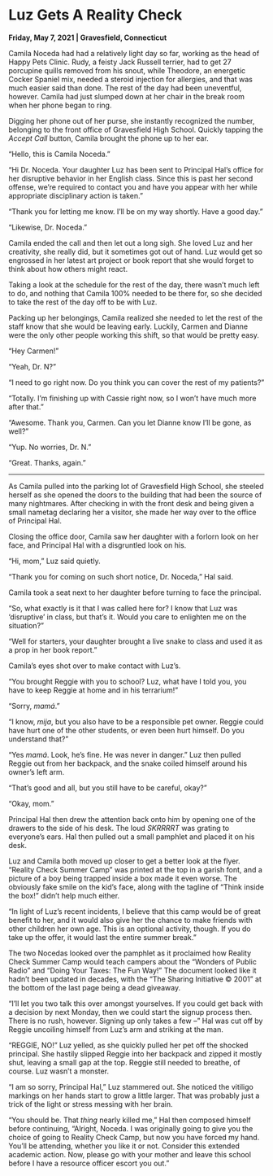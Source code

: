 # Luz Gets A Reality Check

**Friday, May 7, 2021 | Gravesfield, Connecticut**

Camila Noceda had had a relatively light day so far, working as the head of Happy Pets Clinic. Rudy, a feisty Jack Russell terrier, had to get 27 porcupine quills removed from his snout, while Theodore, an energetic Cocker Spaniel mix, needed a steroid injection for allergies, and that was much easier said than done. The rest of the day had been uneventful, however. Camila had just slumped down at her chair in the break room when her phone began to ring.

Digging her phone out of her purse, she instantly recognized the number, belonging to the front office of Gravesfield High School. Quickly tapping the *Accept Call* button, Camila brought the phone up to her ear.

“Hello, this is Camila Noceda.”

“Hi Dr. Noceda. Your daughter Luz has been sent to Principal Hal’s office for her disruptive behavior in her English class. Since this is past her second offense, we’re required to contact you and have you appear with her while appropriate disciplinary action is taken.”

“Thank you for letting me know. I’ll be on my way shortly. Have a good day.”

“Likewise, Dr. Noceda.”

Camila ended the call and then let out a long sigh. She loved Luz and her creativity, she really did, but it sometimes got out of hand. Luz would get so engrossed in her latest art project or book report that she would forget to think about how others might react.

Taking a look at the schedule for the rest of the day, there wasn’t much left to do, and nothing that Camila 100% needed to be there for, so she decided to take the rest of the day off to be with Luz.

Packing up her belongings, Camila realized she needed to let the rest of the staff know that she would be leaving early. Luckily, Carmen and Dianne were the only other people working this shift, so that would be pretty easy.

“Hey Carmen\!”

“Yeah, Dr. N?”

“I need to go right now. Do you think you can cover the rest of my patients?”

“Totally. I’m finishing up with Cassie right now, so I won’t have much more after that.”

“Awesome. Thank you, Carmen. Can you let Dianne know I’ll be gone, as well?”

“Yup. No worries, Dr. N.”

“Great. Thanks, again.”

---

As Camila pulled into the parking lot of Gravesfield High School, she steeled herself as she opened the doors to the building that had been the source of many nightmares. After checking in with the front desk and being given a small nametag declaring her a visitor, she made her way over to the office of Principal Hal.

Closing the office door, Camila saw her daughter with a forlorn look on her face, and Principal Hal with a disgruntled look on his.

“Hi, mom,” Luz said quietly.

“Thank you for coming on such short notice, Dr. Noceda,” Hal said.

Camila took a seat next to her daughter before turning to face the principal.

“So, what exactly is it that I was called here for? I know that Luz was ‘disruptive’ in class, but that’s it. Would you care to enlighten me on the situation?”

“Well for starters, your daughter brought a live snake to class and used it as a prop in her book report.”

Camila’s eyes shot over to make contact with Luz’s.

“You brought Reggie with you to school? Luz, what have I told you, you have to keep Reggie at home and in his terrarium\!”

“Sorry, *mamá*.”

“I know, *mija*, but you also have to be a responsible pet owner. Reggie could have hurt one of the other students, or even been hurt himself. Do you understand that?”

“Yes *mamá*. Look, he’s fine. He was never in danger.” Luz then pulled Reggie out from her backpack, and the snake coiled himself around his owner’s left arm.

“That’s good and all, but you still have to be careful, okay?”

“Okay, mom.”

Principal Hal then drew the attention back onto him by opening one of the drawers to the side of his desk. The loud *SKRRRRT* was grating to everyone’s ears. Hal then pulled out a small pamphlet and placed it on his desk.

Luz and Camila both moved up closer to get a better look at the flyer. “Reality Check Summer Camp” was printed at the top in a garish font, and a picture of a boy being trapped inside a box made it even worse. The obviously fake smile on the kid’s face, along with the tagline of “Think inside the box\!” didn’t help much either.

“In light of Luz’s recent incidents, I believe that this camp would be of great benefit to her, and it would also give her the chance to make friends with other children her own age. This is an optional activity, though. If you do take up the offer, it would last the entire summer break.”

The two Nocedas looked over the pamphlet as it proclaimed how Reality Check Summer Camp would teach campers about the “Wonders of Public Radio” and “Doing Your Taxes: The Fun Way\!” The document looked like it hadn’t been updated in decades, with the “The Sharing Initiative © 2001” at the bottom of the last page being a dead giveaway.

“I’ll let you two talk this over amongst yourselves. If you could get back with a decision by next Monday, then we could start the signup process then. There is no rush, however. Signing up only takes a few –” Hal was cut off by Reggie uncoiling himself from Luz’s arm and striking at the man.

“REGGIE, NO\!” Luz yelled, as she quickly pulled her pet off the shocked principal. She hastily slipped Reggie into her backpack and zipped it mostly shut, leaving a small gap at the top. Reggie still needed to breathe, of course. Luz wasn’t a monster.

“I am so sorry, Principal Hal,” Luz stammered out. She noticed the vitiligo markings on her hands start to grow a little larger. That was probably just a trick of the light or stress messing with her brain.

“You should be. That *thing* nearly killed me,” Hal then composed himself before continuing, “Alright, Noceda. I was originally going to give you the choice of going to Reality Check Camp, but now you have forced my hand. You’ll be attending, whether you like it or not. Consider this extended academic action. Now, please go with your mother and leave this school before I have a resource officer escort you out.”

